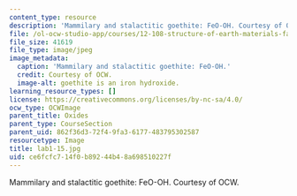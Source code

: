 ```yaml
---
content_type: resource
description: 'Mammilary and stalactitic goethite: FeO-OH. Courtesy of OCW.'
file: /ol-ocw-studio-app/courses/12-108-structure-of-earth-materials-fall-2004/ce6fcfc714f0b89244b48a698510227f_lab1-15.jpg
file_size: 41619
file_type: image/jpeg
image_metadata:
  caption: 'Mammilary and stalactitic goethite: FeO-OH.'
  credit: Courtesy of OCW.
  image-alt: goethite is an iron hydroxide.
learning_resource_types: []
license: https://creativecommons.org/licenses/by-nc-sa/4.0/
ocw_type: OCWImage
parent_title: Oxides
parent_type: CourseSection
parent_uid: 862f36d3-72f4-9fa3-6177-483795302587
resourcetype: Image
title: lab1-15.jpg
uid: ce6fcfc7-14f0-b892-44b4-8a698510227f
---
```

Mammilary and stalactitic goethite: FeO-OH. Courtesy of OCW.